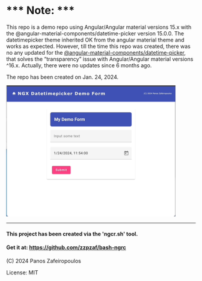 



# *** Note: *** 

This repo is a demo repo using Angular/Angular material versions 15.x with the @angular-material-components/datetime-picker version 15.0.0. The datetimepicker theme inherited OK from the angular material theme and works as expected. However, till the time this repo was created, there was no any updated for the [@angular-material-components/datetime-picker](https://www.npmjs.com/package/@angular-material-components/datetime-picker), that solves the “transparency” issue with Angular/Angular material versions ^16.x. Actually, there were no updates since 6 months ago.

The repo has been created on Jan. 24, 2024.

<img src="./src/assets/GIF1.gif" alt="@angular-material-components/datetime-picker version 15.0.0" title="@angular-material-components/datetime-picker version 15.0.0" width="450"/>

---


#### This project has been created via the 'ngcr.sh' tool.
#### Get it at: https://github.com/zzpzaf/bash-ngrc

(C) 2024 Panos Zafeiropoulos

License: MIT


